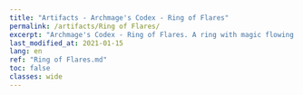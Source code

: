 ```yaml
---
title: "Artifacts - Archmage's Codex - Ring of Flares"
permalink: /artifacts/Ring of Flares/
excerpt: "Archmage's Codex - Ring of Flares. A ring with magic flowing on its surface. One of the Archmage's Codex."
last_modified_at: 2021-01-15
lang: en
ref: "Ring of Flares.md"
toc: false
classes: wide
---
```


